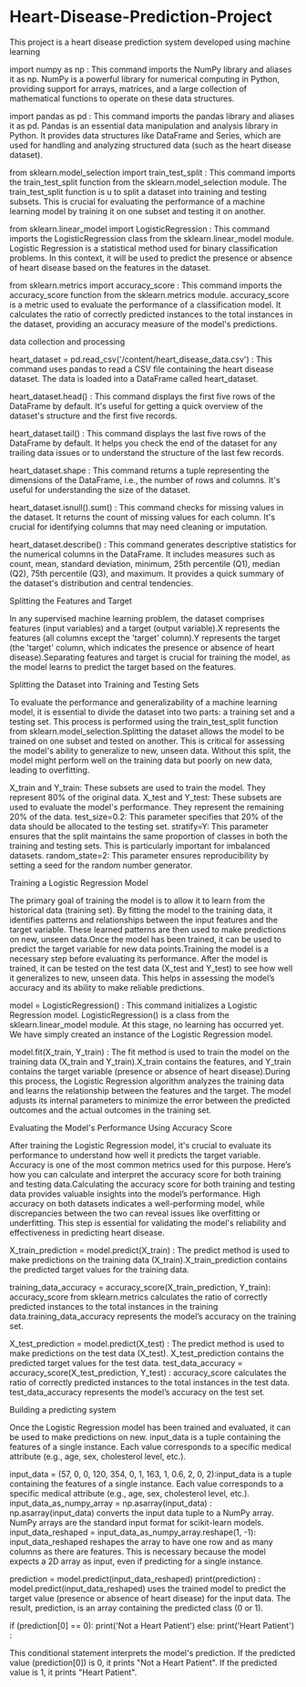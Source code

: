 # Heart-Disease-Prediction-Project
This project is a heart disease prediction system developed using machine learning

import numpy as np : 
This command imports the NumPy library and aliases it as np. NumPy is a powerful library for numerical computing in Python, providing support for arrays, matrices, 
and a large collection of mathematical functions to operate on these data structures.

import pandas as pd : 
This command imports the pandas library and aliases it as pd. Pandas is an essential data manipulation and analysis library in Python. It provides data structures  like DataFrame and Series, which are used for handling and analyzing structured data (such as the heart disease dataset).

from sklearn.model_selection import train_test_split :
This command imports the train_test_split function from the sklearn.model_selection module. The train_test_split function is u to split a dataset into training and testing subsets. This is crucial for evaluating the performance of a machine learning model by training it on one subset and testing it on another.

from sklearn.linear_model import LogisticRegression : 
This command imports the LogisticRegression class from the sklearn.linear_model module. Logistic Regression is a statistical method used for binary classification problems. In this context, it will be used to predict the presence or absence of heart disease based on the features in the dataset.

from sklearn.metrics import accuracy_score : 
This command imports the accuracy_score function from the sklearn.metrics module. accuracy_score is a metric used to evaluate the performance  of a classification model. It calculates the ratio of correctly predicted instances to the total instances in the dataset, providing an  accuracy measure of the model's predictions.


                                             

data collection and processing



heart_dataset = pd.read_csv('/content/heart_disease_data.csv') : 
This command uses pandas to read a CSV file containing the heart disease dataset. The data is loaded into a DataFrame called heart_dataset.

heart_dataset.head() :
This command displays the first five rows of the DataFrame by default. It's useful for getting a quick overview of the dataset's structure and the first five records.

heart_dataset.tail() : 
This command displays the last five rows of the DataFrame by default. It helps you check the end of the dataset for any trailing data issues or to understand the structure of the last few records.

heart_dataset.shape : 
This command returns a tuple representing the dimensions of the DataFrame, i.e., the number of rows and columns. It's useful for understanding the size of the dataset.


heart_dataset.isnull().sum() :
This command checks for missing values in the dataset. It returns the count of missing values for each column. It's crucial for identifying columns that may need cleaning or imputation.


heart_dataset.describe() : 
This command generates descriptive statistics for the numerical columns in the DataFrame. It includes measures such as count, mean, standard deviation, minimum, 25th percentile (Q1), median (Q2), 75th percentile (Q3), and maximum. It provides a quick summary of the dataset's distribution and central tendencies.



                           

Splitting the Features and Target          






In any supervised machine learning problem, the dataset comprises features (input variables) and a target (output variable).X represents the features (all columns except the 'target' column).Y represents the target (the 'target' column, which indicates the presence or absence of heart disease).Separating features and target is crucial for training the model, as the model learns to predict the target based on the features.





Splitting the Dataset into Training and Testing Sets

To evaluate the performance and generalizability of a machine learning model, it is essential to divide the dataset into two parts: a training set and a testing set. This process is performed using the train_test_split function from sklearn.model_selection.Splitting the dataset allows the model to be trained on one subset and tested on another. This is critical for assessing the model's ability to generalize to new, unseen data. Without this split, the model might perform well on the training data but poorly on new data, leading to overfitting.

X_train and Y_train:     These subsets are used to train the model. They represent 80% of the original data.
X_test and Y_test:       These subsets are used to evaluate the model's performance. They represent the remaining 20% of the data.
test_size=0.2:           This parameter specifies that 20% of the data should be allocated to the testing set.
stratify=Y:              This parameter ensures that the split maintains the same proportion of classes in both the training and testing sets. This is particularly important for 
                         imbalanced datasets.
random_state=2:          This parameter ensures reproducibility by setting a seed for the random number generator.










Training a Logistic Regression Model

The primary goal of training the model is to allow it to learn from the historical data (training set). By fitting the model to the training data, it identifies patterns and relationships between the input features and the target variable. These learned patterns are then used to make predictions on new, unseen data.Once the model has been trained, it can be used to predict the target variable for new data points.Training the model is a necessary step before evaluating its performance. After the model is trained, it can be tested on the test data (X_test and Y_test) to see how well it generalizes to new, unseen data. This helps in assessing the model’s accuracy and its ability to make reliable predictions.

model = LogisticRegression() : This command initializes a Logistic Regression model. LogisticRegression() is a class from the sklearn.linear_model module.
At this stage, no learning has occurred yet. We have simply created an instance of the Logistic Regression model.

model.fit(X_train, Y_train) : The fit method is used to train the model on the training data (X_train and Y_train).X_train contains the features, and Y_train contains the target variable (presence or absence of heart disease).During this process, the Logistic Regression algorithm analyzes the training data and learns the relationship between the features and the target.
The model adjusts its internal parameters to minimize the error between the predicted outcomes and the actual outcomes in the training set.




Evaluating the Model's Performance Using Accuracy Score



After training the Logistic Regression model, it's crucial to evaluate its performance to understand how well it predicts the target variable. Accuracy is one of the most common metrics used for this purpose. Here’s how you can calculate and interpret the accuracy score for both training and testing data.Calculating the accuracy score for both training and testing data provides valuable insights into the model’s performance. High accuracy on both datasets indicates a well-performing model, while discrepancies between the two can reveal issues like overfitting or underfitting. This step is essential for validating the model's reliability and effectiveness in predicting heart disease.

X_train_prediction = model.predict(X_train) : The predict method is used to make predictions on the training data (X_train).X_train_prediction contains the predicted target values for the training data.

training_data_accuracy = accuracy_score(X_train_prediction, Y_train): accuracy_score from sklearn.metrics calculates the ratio of correctly predicted instances to the total instances in the training data.training_data_accuracy represents the model’s accuracy on the training set.

X_test_prediction = model.predict(X_test) : The predict method is used to make predictions on the test data (X_test).
X_test_prediction contains the predicted target values for the test data.
test_data_accuracy = accuracy_score(X_test_prediction, Y_test) :  accuracy_score calculates the ratio of correctly predicted instances to the total instances in the test data.
test_data_accuracy represents the model’s accuracy on the test set.




Building a predicting system



Once the Logistic Regression model has been trained and evaluated, it can be used to make predictions on new.
input_data is a tuple containing the features of a single instance. Each value corresponds to a specific medical attribute (e.g., age, sex, cholesterol level, etc.).

input_data = (57, 0, 0, 120, 354, 0, 1, 163, 1, 0.6, 2, 0, 2):input_data is a tuple containing the features of a single instance. Each value corresponds to a specific medical attribute (e.g., age, sex, cholesterol level, etc.).
input_data_as_numpy_array = np.asarray(input_data) : np.asarray(input_data) converts the input data tuple to a NumPy array. NumPy arrays are the standard input format for scikit-learn models.
input_data_reshaped = input_data_as_numpy_array.reshape(1, -1): input_data_reshaped reshapes the array to have one row and as many columns as there are features. This is necessary because the model expects a 2D array as input, even if predicting for a single instance.

prediction = model.predict(input_data_reshaped)
print(prediction) : model.predict(input_data_reshaped) uses the trained model to predict the target value (presence or absence of heart disease) for the input data.
The result, prediction, is an array containing the predicted class (0 or 1).

if (prediction[0] == 0):
    print('Not a Heart Patient')
else:
    print('Heart Patient') : 
    
This conditional statement interprets the model's prediction.
If the predicted value (prediction[0]) is 0, it prints "Not a Heart Patient".
If the predicted value is 1, it prints "Heart Patient".












